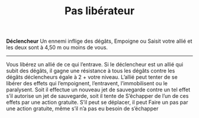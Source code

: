 ﻿---
title: Pas libérateur
titleEn: Liberating Step
id: IX1VlVCL5sFTptEE
group: actions
---
<p><span id="ctl00_MainContent_DetailedOutput"><strong>Déclencheur</strong> Un ennemi inflige des dégâts, Empoigne ou Saisit votre allié et les deux sont à 4,50 m ou moins de vous.</span></p><hr><p>Vous libérez un allié de ce qui l’entrave. Si le déclencheur est un allié qui subit des dégâts, il gagne une résistance à tous les dégâts contre les dégâts déclencheurs égale à 2 + votre niveau. L’allié peut tenter de se libérer des effets qui l’empoignent, l’entravent, l’immobilisent ou le paralysent. Soit il effectue un nouveau jet de sauvegarde contre un tel effet s’il autorise un jet de sauvegarde, soit il tente de S’échapper de l’un de ces effets par une action gratuite. S’il peut se déplacer, il peut Faire un pas par une action gratuite, même s’il n’a pas eu besoin de s’échapper&nbsp;</p>
